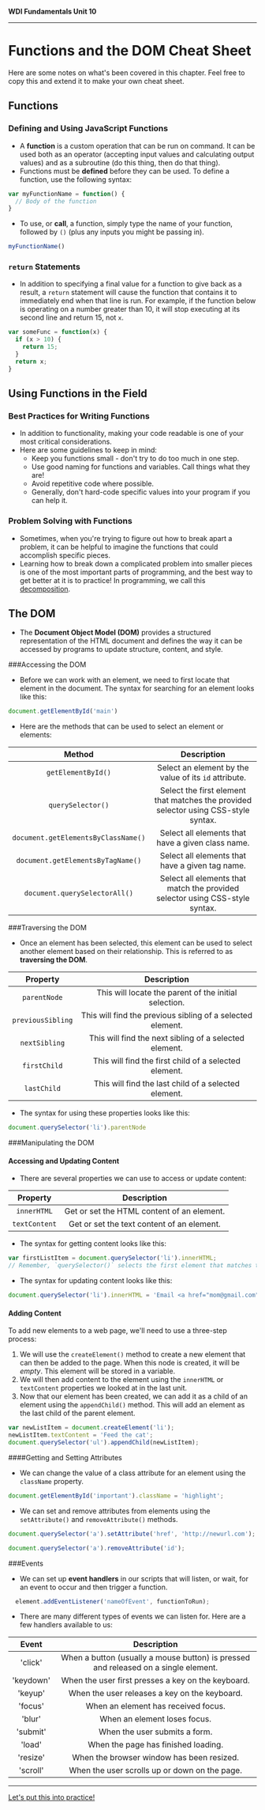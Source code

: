**WDI Fundamentals Unit 10**

---

# Functions and the DOM Cheat Sheet

Here are some notes on what's been covered in this chapter. Feel free to copy this and extend it to make your own cheat sheet.

## Functions

### Defining and Using JavaScript Functions

* A **function** is a custom operation that can be run on command. It can be used both as an operator (accepting input values and calculating output values) and as a subroutine (do this thing, then do that thing).
* Functions must be **defined** before they can be used. To define a function, use the following syntax:

```javascript
var myFunctionName = function() {
  // Body of the function
}
```

* To use, or **call**, a function, simply type the name of your function, followed by `()` (plus any inputs you might be passing in).

```javascript
myFunctionName()
```


### `return` Statements
* In addition to specifying a final value for a function to give back as a result, a `return` statement will cause the function that contains it to immediately end when that line is run. For example, if the function below is operating on a number greater than 10, it will stop executing at its second line and return 15, not `x`.

```javascript
var someFunc = function(x) {
  if (x > 10) {
    return 15;
  }
  return x;
}
```

## Using Functions in the Field

### Best Practices for Writing Functions
* In addition to functionality, making your code readable is one of your most critical considerations.
* Here are some guidelines to keep in mind:
  * Keep you functions small - don't try to do too much in one step.
  * Use good naming for functions and variables. Call things what they are!
  * Avoid repetitive code where possible.
  * Generally, don't hard-code specific values into your program if you can help it.


### Problem Solving with Functions
* Sometimes, when you're trying to figure out how to break apart a problem, it can be helpful to imagine the functions that could accomplish specific pieces.
* Learning how to break down a complicated problem into smaller pieces is one of the most important parts of programming, and the best way to get better at it is to practice! In programming, we call this [decomposition](http://en.wikipedia.org/wiki/Decomposition_%28computer_science%29).

## The DOM

* The **Document Object Model (DOM)** provides a structured representation of the HTML document and defines the way it can be accessed by programs to update structure, content, and style.

###Accessing the DOM

* Before we can work with an element, we need to first locate that element in the document. The syntax for searching for an element looks like this:

```js
document.getElementById('main')
```

* Here are the methods that can be used to select an element or elements:

|  Method      |  Description  |
|:-------:    |:-------:|
| `getElementById()`  | Select an element by the value of its `id` attribute. |
| `querySelector()` | Select the first element that matches the provided selector using CSS-style syntax.  |
| `document.getElementsByClassName()`   | Select all elements that have a given class name.    |
| `document.getElementsByTagName()`     | Select all elements that have a given tag name.   |
| `document.querySelectorAll()`   | Select all elements that match the provided selector using CSS-style syntax.   |

###Traversing the DOM

* Once an element has been selected, this element can be used to select another element based on their relationship. This is referred to as **traversing the DOM**.

|  Property      |  Description  |
|:-------:    |:-------:|
| `parentNode`  | This will locate the parent of the initial selection. |
| `previousSibling` | This will find the previous sibling of a selected element.  |
| `nextSibling`  | This will find the next sibling of a selected element.    |
| `firstChild`     | This will find the first child of a selected element.   |
| `lastChild`   | This will find the last child of a selected element. |

* The syntax for using these properties looks like this:

```js
document.querySelector('li').parentNode
```


###Manipulating the DOM

#### Accessing and Updating Content

* There are several properties we can use to access or update content:

|  Property      |  Description  |
|:-------:    |:-------:|
| `innerHTML`  | Get or set the HTML content of an element. |
| `textContent` | Get or set the text content of an element. |

* The syntax for getting content looks like this:

```js
var firstListItem = document.querySelector('li').innerHTML;
// Remember, `querySelector()` selects the first element that matches the provided selector.
```

* The syntax for updating content looks like this:

```js
document.querySelector('li').innerHTML = 'Email <a href="mom@gmail.com">Mom</a>.';
```
#### Adding Content

To add new elements to a web page, we'll need to use a three-step process:

1) We will use the `createElement()` method to create a new element that can then be added to the page. When this node is created, it will be *empty*. This element will be stored in a variable.
2) We will then add content to the element using the `innerHTML` or `textContent` properties we looked at in the last unit.
3) Now that our element has been created, we can add it as a child of an element using the `appendChild()` method. This will add an element as the last child of the parent element.

```js
var newListItem = document.createElement('li');
newListItem.textContent = 'Feed the cat';
document.querySelector('ul').appendChild(newListItem);
```

####Getting and Setting Attributes
* We can change the value of a class attribute for an element using the `className` property.

```js
document.getElementById('important').className = 'highlight';
```
* We can set and remove attributes from elements using the `setAttribute()` and `removeAttribute()` methods.

```js
document.querySelector('a').setAttribute('href', 'http://newurl.com');
```

```js
document.querySelector('a').removeAttribute('id');
```

###Events
* We can set up **event handlers** in our scripts that will listen, or wait, for an event to occur and then trigger a function.

```js
  element.addEventListener('nameOfEvent', functionToRun);
```
* There are many different types of events we can listen for. Here are a few handlers available to us:

|  Event      |  Description  |
|:-------:    |:-------:|
| 'click'      | When a button (usually a mouse button) is pressed and released on a single element.  |
| 'keydown'     | When the user first presses a key on the keyboard.  |
| 'keyup'   | When the user releases a key on the keyboard.    |
| 'focus'     | When an element has received focus.   |
| 'blur'     | When an element loses focus.   |
| 'submit'   | When the user submits a form.  |
| 'load'   | When the page has finished loading.  |
| 'resize'      | When the browser window has been resized.  |
| 'scroll'      | When the user scrolls up or down on the page. |



---
[Let's put this into practice!](09_assessment.md)
